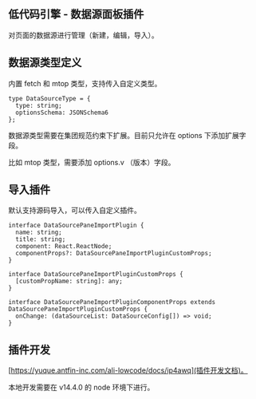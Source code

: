 ## 低代码引擎 - 数据源面板插件

对页面的数据源进行管理（新建，编辑，导入）。

## 数据源类型定义

内置 fetch 和 mtop 类型，支持传入自定义类型。

```
type DataSourceType = {
  type: string;
  optionsSchema: JSONSchema6
};
```

数据源类型需要在集团规范约束下扩展。目前只允许在 options 下添加扩展字段。

比如 mtop 类型，需要添加 options.v （版本）字段。

## 导入插件

默认支持源码导入，可以传入自定义插件。

```
interface DataSourcePaneImportPlugin {
  name: string;
  title: string;
  component: React.ReactNode;
  componentProps?: DataSourcePaneImportPluginCustomProps;
}

interface DataSourcePaneImportPluginCustomProps {
  [customPropName: string]: any;
}

interface DataSourcePaneImportPluginComponentProps extends DataSourcePaneImportPluginCustomProps {
  onChange: (dataSourceList: DataSourceConfig[]) => void;
}
```

## 插件开发

[https://yuque.antfin-inc.com/ali-lowcode/docs/ip4awq](插件开发文档)。

本地开发需要在 v14.4.0 的 node 环境下进行。
